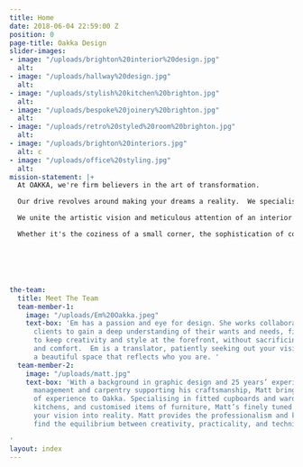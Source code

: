 ```yaml
---
title: Home
date: 2018-06-04 22:59:00 Z
position: 0
page-title: Oakka Design
slider-images:
- image: "/uploads/brighton%20interior%20design.jpg"
  alt: 
- image: "/uploads/hallway%20design.jpg"
  alt: 
- image: "/uploads/stylish%20kitchen%20brighton.jpg"
  alt: 
- image: "/uploads/bespoke%20joinery%20brighton.jpg"
  alt: 
- image: "/uploads/retro%20styled%20room%20brighton.jpg"
  alt: 
- image: "/uploads/brighton%20interiors.jpg"
  alt: c
- image: "/uploads/office%20styling.jpg"
  alt: 
mission-statement: |+
  At OAKKA, we're firm believers in the art of transformation.

  Our drive revolves around making your dreams a reality.  We specialise in crafting environments that evolve harmoniously with you, ensuring your home mirrors not only your taste but also your individual character. It's a place that you'll eagerly return to and a space you'll happily share with your loved ones.

  We unite the artistic vision and meticulous attention of an interior designer with the practical wisdom of a project manager and the refined craftsmanship of a carpenter. This forms a committed team of professionals who are ready to design and breathe life into your ideal space.

  Whether it's the coziness of a small corner, the sophistication of commercial designs, or a complete home transformation, Oakka delivers a smooth, grounded experience for all your design requirements..






the-team:
  title: Meet The Team
  team-member-1:
    image: "/uploads/Em%20Oakka.jpeg"
    text-box: 'Em has a passion and eye for design. She works collaboratively with
      clients to gain a deep understanding of their wants and needs, finding a way
      to keep creativity and style at the forefront, without sacrificing practicality
      and comfort.  Em is a translator, patiently seeking out your vision and creating
      a beautiful space that reflects who you are. '
  team-member-2:
    image: "/uploads/matt.jpg"
    text-box: 'With a background in graphic design and 25 years’ experience in project
      management and carpentry supporting his craftsmanship, Matt brings a wealth
      of experience to Oakka. Specialising in fitted cupboards and wardrobes, bespoke
      kitchens, and customised items of furniture, Matt’s finely tuned skills turn
      your vision into reality. Matt provides the professionalism and know-how to
      find the equilibrium between creativity, practicality, and technicality.

'
layout: index
---
```


